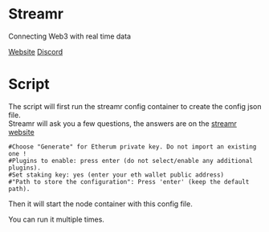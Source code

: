 # Streamr

Connecting Web3 with real time data

[Website](https://streamr.network/)
[Discord](https://discord.gg/gZAm8P7hK8)

# Script

The script will first run the streamr config container to create the config json file.  
Streamr will ask you a few questions, the answers are on the [streamr website](https://docs.streamr.network/node-runners/run-a-node/)

```
#Choose "Generate" for Etherum private key. Do not import an existing one !
#Plugins to enable: press enter (do not select/enable any additional plugins).
#Set staking key: yes (enter your eth wallet public address)
#"Path to store the configuration": Press 'enter' (keep the default path).
```

Then it will start the node container with this config file.

You can run it multiple times.
